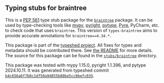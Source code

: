 ## Typing stubs for braintree

This is a [PEP 561](https://peps.python.org/pep-0561/)
type stub package for the [`braintree`](https://github.com/braintree/braintree_python) package.
It can be used by type-checking tools like
[mypy](https://github.com/python/mypy/),
[pyright](https://github.com/microsoft/pyright),
[pytype](https://github.com/google/pytype/),
[Pyre](https://pyre-check.org/),
PyCharm, etc. to check code that uses `braintree`. This version of
`types-braintree` aims to provide accurate annotations for
`braintree==4.34.*`.

This package is part of the [typeshed project](https://github.com/python/typeshed).
All fixes for types and metadata should be contributed there.
See [the README](https://github.com/python/typeshed/blob/main/README.md)
for more details. The source for this package can be found in the
[`stubs/braintree`](https://github.com/python/typeshed/tree/main/stubs/braintree)
directory.

This package was tested with
mypy 1.15.0,
pyright 1.1.396,
and pytype 2024.10.11.
It was generated from typeshed commit
[`b4c656a6f7b0c1df50a9d855b88be5cc8befc035`](https://github.com/python/typeshed/commit/b4c656a6f7b0c1df50a9d855b88be5cc8befc035).